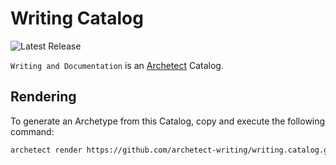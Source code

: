 # Writing Catalog

![Latest Release](https://img.shields.io/github/v/release/archetect-writing/writing.catalog?style=flat-square&label=Latest%20Release&color=blue)

`Writing and Documentation` is an [Archetect](https://archetect.github.io/) Catalog.

## Rendering

To generate an Archetype from this Catalog, copy and execute the following command:

```sh
archetect render https://github.com/archetect-writing/writing.catalog.git
```
